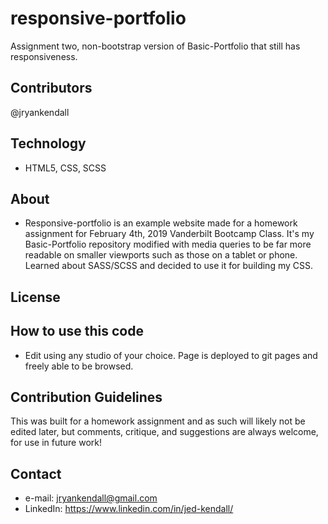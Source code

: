# responsive-portfolio
Assignment two, non-bootstrap version of Basic-Portfolio that still has responsiveness.

## Contributors
@jryankendall

## Technology
- HTML5, CSS, SCSS

## About
- Responsive-portfolio is an example website made for a homework assignment for February 4th, 2019 Vanderbilt Bootcamp Class. It's my Basic-Portfolio repository modified with media queries to be far more readable on smaller viewports such as those on a tablet or phone. Learned about SASS/SCSS and decided to use it for building my CSS.

## License

## How to use this code
- Edit using any studio of your choice. Page is deployed to git pages and freely able to be browsed.

## Contribution Guidelines
  This was built for a homework assignment and as such will likely not be edited later, but comments, critique, and suggestions are always welcome, for use in future work!
  
## Contact

- e-mail: jryankendall@gmail.com
- LinkedIn: https://www.linkedin.com/in/jed-kendall/
